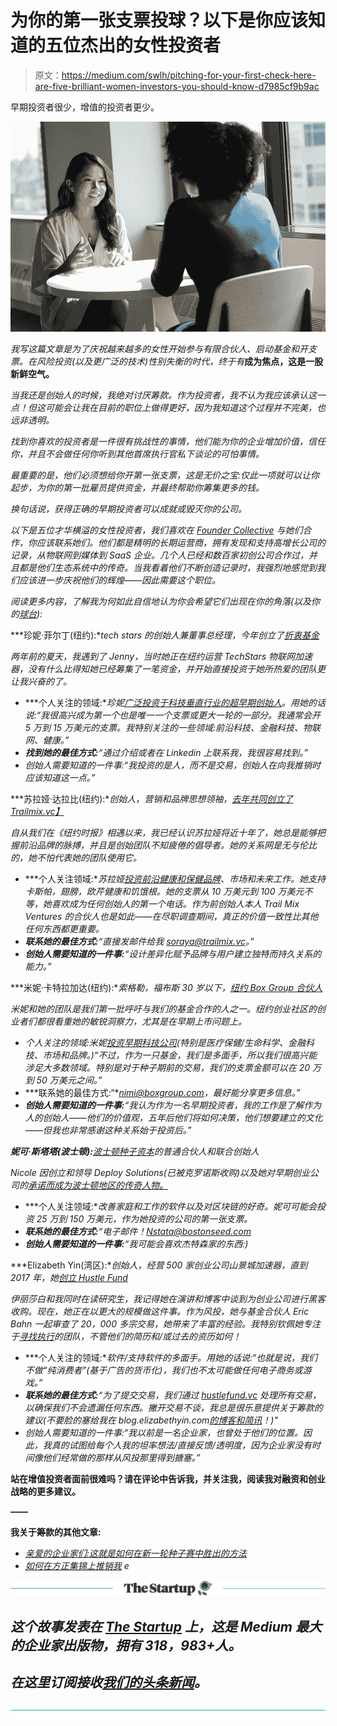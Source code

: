 # 为你的第一张支票投球？以下是你应该知道的五位杰出的女性投资者

> 原文：<https://medium.com/swlh/pitching-for-your-first-check-here-are-five-brilliant-women-investors-you-should-know-d7985cf9b9ac>

早期投资者很少，增值的投资者更少。

![](img/4ab22390602c62eb0b98b8939562bc08.png)

*我写这篇文章是为了庆祝越来越多的女性开始参与有限合伙人、启动基金和开支票。在风险投资(以及更广泛的技术)性别失衡的时代，终于有*[](https://www.allraise.org/)**成为焦点，这是一股新鲜空气。**

*当我还是创始人的时候，我绝对讨厌筹款。作为投资者，我不认为我应该承认这一点！但这可能会让我在目前的职位上做得更好，因为我知道这个过程并不完美，也远非透明。*

*找到你喜欢的投资者是一件很有挑战性的事情，他们能为你的企业增加价值，信任你，并且不会做任何你听到其他首席执行官私下谈论的可怕事情。*

*最重要的是，他们必须想给你开第一张支票，这是无价之宝:仅此一项就可以让你起步，为你的第一批雇员提供资金，并最终帮助你筹集更多的钱。*

*换句话说，获得正确的早期投资者可以成就或毁灭你的公司。*

*以下是五位才华横溢的女性投资者，我们喜欢在 [Founder Collective](http://www.foundercollective.com/) 与她们合作，你应该联系她们。他们都是精明的长期运营商，拥有发现和支持高增长公司的记录，从物联网到媒体到 SaaS 企业。几个人已经和数百家初创公司合作过，并且都是他们生态系统中的传奇。当我看着他们不断创造记录时，我强烈地感觉到我们应该进一步庆祝他们的辉煌——因此需要这个职位。*

*阅读更多内容，了解我为何如此自信地认为你会希望它们出现在你的角落(以及你的[球台](https://news.crunchbase.com/news/cap-tables-share-structures-valuations-oh-case-study-early-stage-funding/)):*

***珍妮·菲尔丁(纽约):**tech stars 的创始人兼董事总经理，今年创立了[折衷基金](https://angel.co/jenny-fielding?public_profile=1)*

*两年前的夏天，我遇到了 Jenny，当时她正在纽约运营 TechStars 物联网加速器，没有什么比得知她已经筹集了一笔资金，并开始直接投资于她所热爱的团队更让我兴奋的了。*

*   ***个人关注的领域:**珍妮[广泛投资于科技垂直行业的超早期创始人](https://angel.co/jenny-fielding?public_profile=1)。用她的话说:“我很高兴成为第一个也是唯一一个支票或更大一轮的一部分。我通常会开 5 万到 15 万美元的支票。我特别关注的一些领域:前沿科技、金融科技、物联网、健康。”*
*   ***找到她的最佳方式:**“通过介绍或者在 Linkedin 上联系我，我很容易找到。”*
*   *创始人需要知道的一件事:“我投资的是人，而不是交易，创始人在向我推销时应该知道这一点。”*

***苏拉娅·达拉比(纽约):**创始人，营销和品牌思想领袖，[去年共同创立了 Trailmix.vc】](https://angel.co/sorayadarabi/syndicate)*

*自从我们在《纽约时报》相遇以来，我已经认识苏拉娅将近十年了，她总是能够把握前沿品牌的脉搏，并且是创始团队不知疲倦的倡导者。她的关系网是无与伦比的，她不怕代表她的团队使用它。*

*   ***个人关注领域:**苏拉娅[投资前沿健康和保健品牌](https://angel.co/sorayadarabi/syndicate)、市场和未来工作。她支持卡斯帕，翅膀，欧芹健康和饥饿根。她的支票从 10 万美元到 100 万美元不等，她喜欢成为任何创始人的第一个电话。作为前创始人本人 Trail Mix Ventures 的合伙人也是如此——在尽职调查期间，真正的价值一致性比其他任何东西都更重要。*
*   ***联系她的最佳方式:**“直接发邮件给我 soraya@trailmix.vc。”*
*   ***创始人需要知道的一件事:**“设计差异化赋予品牌与用户建立独特而持久关系的能力。”*

***米妮·卡特拉加达(纽约):**索格勒，福布斯 30 岁以下，[纽约 Box Group 合伙人](https://angel.co/nimi-katragadda)*

*米妮和她的团队是我们第一批呼吁与我们的基金合作的人之一。纽约创业社区的创业者们都很看重她的敏锐洞察力，尤其是在早期上市问题上。*

*   *个人关注的领域:米妮[投资早期科技公司](https://angel.co/nimi-katragadda)(特别是医疗保健/生命科学、金融科技、市场和品牌。)“不过，作为一只基金，我们是多面手，所以我们很高兴能涉足大多数领域。特别是对于种子期前的交易，我们的支票金额可以在 20 万到 50 万美元之间。”*
*   ***联系她的最佳方式:“**nimi@boxgroup.com，最好能分享更多信息。”*
*   ***创始人需要知道的一件事:**“我认为作为一名早期投资者，我的工作是了解作为人的创始人——他们的价值观，五年后他们将如何决策，他们想要建立的文化——但我也非常感谢这种关系始于投资后。”*

***妮可·斯塔塔(波士顿):**[波士顿种子资本](https://angel.co/nstata)的普通合伙人和联合创始人*

*Nicole 因创立和领导 Deploy Solutions(已被克罗诺斯收购)以及她对早期创业公司的[承诺而成为波士顿地区的传奇人物。](https://angel.co/nstata)*

*   ***个人关注领域:**改善家庭和工作的软件以及对区块链的好奇。妮可可能会投资 25 万到 150 万美元，作为她投资的公司的第一张支票。*
*   ***联系她的最佳方式:**“电子邮件！[Nstata@bostonseed.com](mailto:Nstata@bostonseed.com)*
*   ***创始人需要知道的一件事:**“我可能会喜欢杰特森家的东西:)*

***Elizabeth Yin(湾区):**创始人，经营 500 家创业公司山景城加速器，直到 2017 年，她[创立 Hustle Fund](https://angel.co/elizy)*

*伊丽莎白和我同时在读研究生，我记得她在演讲和博客中谈到为创业公司进行黑客收购。现在，她正在以更大的规模做这件事。作为风投，她与基金合伙人 Eric Bahn 一起审查了 20，000 多宗交易，她带来了丰富的经验。我特别钦佩她专注于[寻找执行](https://angel.co/elizy)的团队，不管他们的简历和/或过去的资历如何！*

*   ***个人关注的领域:**软件/支持软件的多面手。用她的话说:“也就是说，我们不做“纯消费者”(基于广告的货币化)，我们也不太可能做任何电子商务或游戏。”*
*   ***联系她的最佳方式:**“为了提交交易，我们通过 [hustlefund.vc](http://hustlefund.vc/) 处理所有交易，以确保我们不会遗漏任何东西。撇开交易不谈，我总是很乐意提供关于筹款的建议(不要脸的塞给我在 blog.elizabethyin.com[的博客和简讯](http://blog.elizabethyin.com/)！)"*
*   *创始人需要知道的一件事:“我以前是一名企业家，也曾处于他们的位置。因此，我真的试图给每个人我的坦率想法/直接反馈/透明度，因为企业家没有时间像他们经常做的那样从风投那里得到搪塞。”*

**站在增值投资者面前很难吗？请在评论中告诉我，并关注我，阅读我对融资和创业战略的更多建议。**

**——**

**我关于筹款的其他文章:**

*   *[亲爱的企业家们:这就是如何在新一轮种子赛中胜出的方法](/marketing-and-entrepreneurship/dear-entrepreneurs-this-is-how-to-ace-your-seed-round-d30056c4463e)*
*   *[*如何在方正集锦上推销我*](/@parulia/how-to-pitch-me-at-founder-collective-7ac7966ea8b7) *e**

*[![](img/308a8d84fb9b2fab43d66c117fcc4bb4.png)](https://medium.com/swlh)*

## *这个故事发表在 [The Startup](https://medium.com/swlh) 上，这是 Medium 最大的企业家出版物，拥有 318，983+人。*

## *在这里订阅接收[我们的头条新闻](http://growthsupply.com/the-startup-newsletter/)。*

*[![](img/b0164736ea17a63403e660de5dedf91a.png)](https://medium.com/swlh)*
